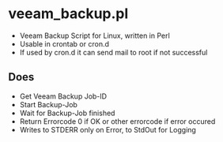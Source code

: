 # veeam_backup.pl
* Veeam Backup Script for Linux, written in Perl
* Usable in crontab or cron.d 
* If used by cron.d it can send mail to root if not successful

## Does
* Get Veeam Backup Job-ID
* Start Backup-Job
* Wait for Backup-Job finished
* Return Errorcode 0 if OK or other errorcode if error occured
* Writes to STDERR only on Error, to StdOut for Logging
